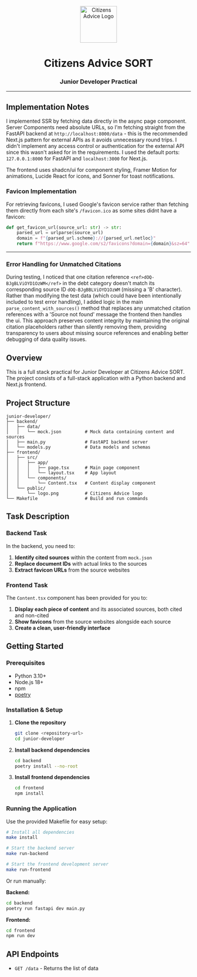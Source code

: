 <div align="center">
  <img src="frontend/public/logo.png" alt="Citizens Advice Logo" width="100" height="100" />
    <h1>Citizens Advice SORT</h1>
    <h3>Junior Developer Practical</h3>
</div>

---


## Implementation Notes

I implemented SSR by fetching data directly in the async page component. Server Components need absolute URLs, so I'm fetching straight from the FastAPI backend at `http://localhost:8000/data` - this is the recommended Next.js pattern for external APIs as it avoids unnecessary round trips. I didn't implement any access control or authentication for the external API since this wasn't asked for in the requirements. I used the default ports: `127.0.0.1:8000` for FastAPI and `localhost:3000` for Next.js.

The frontend uses shadcn/ui for component styling, Framer Motion for animations, Lucide React for icons, and Sonner for toast notifications.

### Favicon Implementation

For retrieving favicons, I used Google's favicon service rather than fetching them directly from each site's `/favicon.ico` as some sites didnt have a favicon:

```python
def get_favicon_url(source_url: str) -> str:
    parsed_url = urlparse(source_url)
    domain = f"{parsed_url.scheme}://{parsed_url.netloc}"
    return f"https://www.google.com/s2/favicons?domain={domain}&sz=64"
```
---

### Error Handling for Unmatched Citations

During testing, I noticed that one citation reference `<ref>dOQ-BJgBLViOYD1OzWM</ref>` in the debt category doesn't match its corresponding source ID `dOQ-BJgBBLViOYD1OzWM` (missing a 'B' character). Rather than modifying the test data (which could have been intentionally included to test error handling), I added logic in the main `parse_content_with_sources()` method that replaces any unmatched citation references with a 'Source not found' message the frontend then handles the ui. This approach preserves content integrity by maintaining the original citation placeholders rather than silently removing them, providing transparency to users about missing source references and enabling better debugging of data quality issues.

## Overview

This is a full stack practical for Junior Developer at Citizens Advice SORT. The project consists of a full-stack application with a Python backend and Next.js frontend.

## Project Structure

```
junior-developer/
├── backend/
│   ├── data/
│   │   └── mock.json         # Mock data containing content and sources
│   ├── main.py               # FastAPI backend server
│   └── models.py             # Data models and schemas
├── frontend/
│   ├── src/
│   │   ├── app/
│   │   │   ├── page.tsx      # Main page component
│   │   │   └── layout.tsx    # App layout
│   │   └── components/
│   │       └── Content.tsx   # Content display component
│   └── public/
│       └── logo.png          # Citizens Advice logo
└── Makefile                  # Build and run commands
```

## Task Description

### Backend Task
In the backend, you need to:
1. **Identify cited sources** within the content from `mock.json`
2. **Replace document IDs** with actual links to the sources
3. **Extract favicon URLs** from the source websites

### Frontend Task
The `Content.tsx` component has been provided for you to:
1. **Display each piece of content** and its associated sources, both cited and non-cited
2. **Show favicons** from the source websites alongside each source
3. **Create a clean, user-friendly interface**

## Getting Started

### Prerequisites
- Python 3.10+
- Node.js 18+
- npm
- [poetry](https://python-poetry.org/docs/#installation)

### Installation & Setup

1. **Clone the repository**
   ```bash
   git clone <repository-url>
   cd junior-developer
   ```

2. **Install backend dependencies**
   ```bash
   cd backend
   poetry install --no-root
   ```

3. **Install frontend dependencies**
   ```bash
   cd frontend
   npm install
   ```

### Running the Application

Use the provided Makefile for easy setup:

```bash
# Install all dependencies
make install

# Start the backend server
make run-backend

# Start the frontend development server
make run-frontend
```

Or run manually:

**Backend:**
```bash
cd backend
poetry run fastapi dev main.py
```

**Frontend:**
```bash
cd frontend
npm run dev
```

## API Endpoints

- `GET /data` - Returns the list of data
